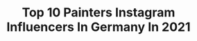 ---
title: Top 10 Painters Instagram Influencers In Germany In 2021
description: >-
  Find top painters Instagram influencers in Germany in 2021. Most popular hashtags: #artwork #berlin #art.
platform: Instagram
hits: 291
text_top: Discover the top-rated Instagram profiles on inBeat.
text_bottom: Our platform holds 291 Instagram influencers like this in Germany for you to pitch.
profiles:
  - username: "rischny"
    fullname: >-
      Maike Frederike
    bio: >-
      ♡ Me.The painter.The canvas ♡ 👯 Makeup & Fashion Gurl 💃🏼 @fashthetix 💌 frederikescheibe.pr@gmail.com 📸 small details are enhanced while editing
    location: "Germany"
    followers: 65624
    engagement: 149
    commentsToLikes: 0.107732
    id: ck0uakql5ck1e0i19ggkavmqq
    verified: false
    hashtags: "#graphicliner, #highfashionmakeup, #halloweenideas, #makeupprogress"
  - username: "julia.runova"
    fullname: >-
      Julietta Runova Leonidovna
    bio: >-
      Painter, Model, weirdo Based in Berlin
    location: "Germany"
    followers: 7107
    engagement: 643
    commentsToLikes: 0.028337
    id: ckaoqtisqkbgg0i78qmd48omz
    verified: false
    hashtags: "#tattooinstagram, #model, #girlswithtattoos, #chanel"
  - username: "telmomiel"
    fullname: >-
      TELMO MIEL
    bio: >-
      Two (mural) painters looking like viking brothers from the Netherlands. (telmomiel.com)
    location: "Germany"
    followers: 71147
    engagement: 376
    commentsToLikes: 0.019256
    id: ck0vwu03jvlaa0i19piysqz8l
    verified: false
    hashtags: "#wallsofvision, #holland, #boulognesurmer, #provider"
  - username: "nasen555"
    fullname: >-
      NanSen那森
    bio: >-
      @nansen555 🎈上海🇨🇳Shanghai 🎈🇲🇳Inner Mongolia 🎈💻graphic designer 🎈🖌️painter 🎈Art🎈gym🎈fashion🎈vacation🎈artist
    location: "Germany"
    followers: 17192
    engagement: 362
    commentsToLikes: 0.014850
    id: ck6uih3sgf1ss0j71ixq1a45b
    verified: false
    hashtags: "#gym, #fitness, #mens, #gymlife"
  - username: "james_bullough"
    fullname: >-
      James Bullough
    bio: >-
      Oil Painter/Muralist/Host of VantagePoint Radio. www.VantagePointRadio.com
    location: "Germany"
    followers: 64911
    engagement: 198
    commentsToLikes: 0.026917
    id: ck14ln4udvhxs0i19xufehqyl
    verified: true
    hashtags: "#losangeles, #mural, #doug, #procreate"
  - username: "thomas_a_hollbach"
    fullname: >-
      OILPAINTING
    bio: >-
      GERMAN OIL PAINTER - PAINTING FAITH SETS
    location: "Germany"
    followers: 10447
    engagement: 1023
    commentsToLikes: 0.055069
    id: ckf5vpce9pf4q0j23bjx2chm3
    verified: false
    hashtags: "#oilpaintingtechniques, #paintingart, #oilpastelart, #figurativepaintings"
  - username: "mizdanajames"
    fullname: >-
      Dana James
    bio: >-
      📍Painter ✨📍Brooklyn NY Proud greyhound owner 🐕 DM for art inquiries
    location: "Germany"
    followers: 24509
    engagement: 962
    commentsToLikes: 0.058870
    id: ck1373xfg9ngv0i19txtixy1u
    verified: false
    hashtags: "#inkonpaper, #inkbleed, #whitewalls, #artadvisor"
  - username: "bozovreco"
    fullname: >-
      Vreco Bozo
    bio: >-
      Sevdah singer, writer, composer archeologist,designer, painter.
    location: "Germany"
    followers: 46140
    engagement: 220
    commentsToLikes: 0.030987
    id: ck5hiywmjfplr0i11g8na8ymr
    verified: true
    hashtags: ""
  - username: "arjeta.palushaj"
    fullname: >-
      Arjeta
    bio: >-
      Ariaaa 'Portokalli' 🍊 SINGER/FASHION DESIGNER/PAINTER @arjeta.artworks The voice of albania 6 Kenga magjike 2017
    location: "Germany"
    followers: 6243
    engagement: 576
    commentsToLikes: 0.042570
    id: ck5hlijj4kadg0i11vc1odwnf
    verified: false
    hashtags: "#fitbody, #multiartist, #artwork, #fashiondesigner"
  - username: "atrusovaartist"
    fullname: >-
      Anastasia Trusova
    bio: >-
      👩‍👦‍👦mom 🎨Painter impressionist 🇧🇪I live in Belgium on the border with Aachen 🖼Art for sale here⬇️
    location: "Germany"
    followers: 101880
    engagement: 359
    commentsToLikes: 0.014907
    id: ck0u8z09l8nev0i1930uqyeln
    verified: false
    hashtags: "#artgallery, #impressionism, #painting, #kunst"
---
